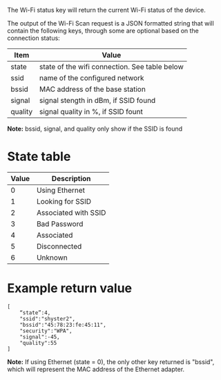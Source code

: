 The Wi-Fi status key will return the current Wi-Fi status of the device.

The output of the Wi-Fi Scan request is a JSON formatted string that will contain the following keys, through some are optional based on the connection status:

| Item | Value |
| ---- | ---- |
| state | state of the wifi connection. See table below |
| ssid | name of the configured network |
| bssid | MAC address of the base station |
| signal | signal stength in dBm, if SSID found |
| quality | signal quality in %, if SSID fount |
**Note:** bssid, signal, and quality only show if the SSID is found

# State table #
| Value | Description |
| ---- | ---- |
| 0 | Using Ethernet |
| 1 | Looking for SSID |
| 2 | Associated with SSID | 
| 3 | Bad Password | 
| 4 | Associated |
| 5 | Disconnected |
| 6 | Unknown |

# Example return value #
~~~~
[
    “state”:4,
    "ssid":"shyster2",
    "bssid":"45:78:23:fe:45:11",
    "security":"WPA",
    "signal":-45,
    "quality":55
]
~~~~
**Note:** If using Ethernet (state = 0), the only other key returned is "bssid", which will represent the MAC address of the Ethernet adapter.
